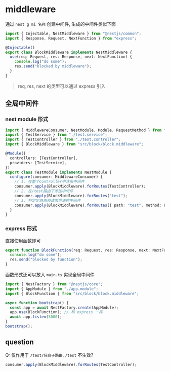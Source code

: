 # middleware

通过 `nest g mi 名称` 创建中间件, 生成的中间件类似下面

```ts
import { Injectable, NestMiddleware } from "@nestjs/common";
import { Response, Request, NextFunction } from "express";

@Injectable()
export class BlockMiddleware implements NestMiddleware {
  use(req: Request, res: Response, next: NextFunction) {
    console.log("do some");
    res.send("blocked by middleware");
  }
}
```

> req, res, next 的类型可以通过 express 引入

## 全局中间件

### nest module 形式

```ts
import { MiddlewareConsumer, NestModule, Module, RequestMethod } from "@nestjs/common";
import { TestService } from "./test.service";
import { TestController } from "./test.controller";
import { BlockMiddleware } from "src/block/block.middleware";

@Module({
  controllers: [TestController],
  providers: [TestService],
})
export class TestModule implements NestModule {
  configure(consumer: MiddlewareConsumer) {
    // 1. 在整个Controller中注册中间件
    consumer.apply(BlockMiddleware).forRoutes(TestController);
    // 2. 在/test路由下添加中间件
    consumer.apply(BlockMiddleware).forRoutes("test");
    // 3. 特定定路由和请求方法的中间件
    consumer.apply(BlockMiddleware).forRoutes({ path: "test", method: RequestMethod.POST });
  }
}
```

### express 形式

直接使用函数即可

```ts
export function BlockFunction(req: Request, res: Response, next: NextFunction) {
  console.log("do some");
  res.send("blocked by function");
}
```

函数形式还可以放入 `main.ts` 实现全局中间件

```ts
import { NestFactory } from "@nestjs/core";
import { AppModule } from "./app.module";
import { BlockFunction } from "src/block/block.middleware";

async function bootstrap() {
  const app = await NestFactory.create(AppModule);
  app.use(BlockFunction); // 和 express 一样
  await app.listen(3000);
}
bootstrap();
```

## question

Q: 仅作用于 `/test/任意子路由`, `/test` 不生效?

```ts
consumer.apply(BlockMiddleware).forRoutes(TestController);
```
